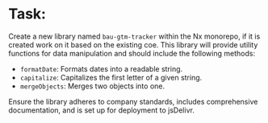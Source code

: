 
# Task:

Create a new library named `bau-gtm-tracker` within the Nx monorepo, if it is created work on it based on the existing coe. This library will provide utility functions for data manipulation and should include the following methods:

- `formatDate`: Formats dates into a readable string.
- `capitalize`: Capitalizes the first letter of a given string.
- `mergeObjects`: Merges two objects into one.

Ensure the library adheres to company standards, includes comprehensive documentation, and is set up for deployment to jsDelivr.
